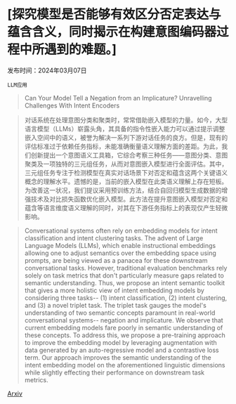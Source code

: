 # [探究模型是否能够有效区分否定表达与蕴含含义，同时揭示在构建意图编码器过程中所遇到的难题。]

发布时间：2024年03月07日

`LLM应用`

> Can Your Model Tell a Negation from an Implicature? Unravelling Challenges With Intent Encoders

> 对话系统在处理意图分类和聚类时，常常借助嵌入模型的力量。如今，大型语言模型（LLMs）崭露头角，其具备的指令性嵌入能力可以通过提示调整嵌入空间中的语义，被誉为解决一系列下游对话任务的良方。但是，现有的评估标准过于依赖任务指标，未能准确衡量语义理解方面的差距。为此，我们创新提出一个意图语义工具箱，它综合考察三种任务——意图分类、意图聚类及一项独特的三元组任务，从而对意图嵌入模型进行全面评估。其中，三元组任务专注于检测模型在真实对话场景下对否定和蕴含这两个关键语义概念的理解水平。遗憾的是，当前的嵌入模型在此类语义理解上存在短板。为改善这一状况，我们提议采用预训练方法，结合自回归模型生成数据的增强技术及对比损失函数优化嵌入模型。此方法在提升意图嵌入模型对否定和蕴含等语言维度语义理解的同时，对其在下游任务指标上的表现仅产生轻微影响。

> Conversational systems often rely on embedding models for intent classification and intent clustering tasks. The advent of Large Language Models (LLMs), which enable instructional embeddings allowing one to adjust semantics over the embedding space using prompts, are being viewed as a panacea for these downstream conversational tasks. However, traditional evaluation benchmarks rely solely on task metrics that don't particularly measure gaps related to semantic understanding. Thus, we propose an intent semantic toolkit that gives a more holistic view of intent embedding models by considering three tasks-- (1) intent classification, (2) intent clustering, and (3) a novel triplet task. The triplet task gauges the model's understanding of two semantic concepts paramount in real-world conversational systems-- negation and implicature. We observe that current embedding models fare poorly in semantic understanding of these concepts. To address this, we propose a pre-training approach to improve the embedding model by leveraging augmentation with data generated by an auto-regressive model and a contrastive loss term. Our approach improves the semantic understanding of the intent embedding model on the aforementioned linguistic dimensions while slightly effecting their performance on downstream task metrics.

[Arxiv](https://arxiv.org/abs/2403.04314)